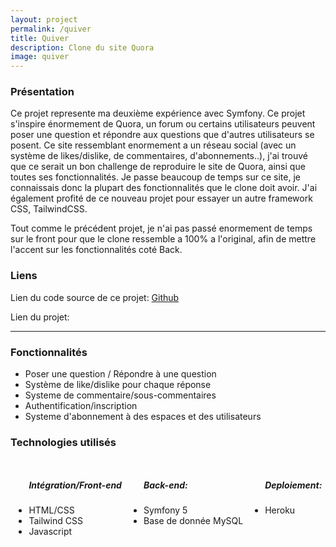 ```yaml
---
layout: project
permalink: /quiver
title: Quiver
description: Clone du site Quora
image: quiver
---
```


<h3>Présentation</h3>
<p>Ce projet represente ma deuxième expérience avec Symfony. Ce projet s'inspire énormement de Quora, un forum ou certains utilisateurs peuvent poser une question et répondre aux questions que d'autres utilisateurs se posent. Ce site ressemblant enormement a un réseau social (avec un système de likes/dislike, de commentaires, d'abonnements..), j'ai trouvé que ce serait un bon challenge de reproduire le site de Quora, ainsi que toutes ses fonctionnalités. Je passe beaucoup de temps sur ce site, je connaissais donc la plupart des fonctionnalités que le clone doit avoir. J'ai également profité de ce nouveau projet pour essayer un autre framework CSS, TailwindCSS.</p>
<p>Tout comme le précédent projet, je n'ai pas passé enormement de temps sur le front pour que le clone ressemble a 100% a l'original, afin de mettre l'accent sur les fonctionnalités coté Back.</p>
<h3>Liens</h3>
<p>Lien du code source de ce projet: <a href="https://github.com/AlexandreRavichandran/Quiver" target="_blank" class="icon brands fa-github"><span class="label">Github</span></a></p>  
<p>Lien du projet: <a href="" target="_blank" class="icon brands"><i class="fas fa-rocket"></i></a></p>
<hr />
<h3> Fonctionnalités </h3>
<ul>
    <li>Poser une question / Répondre à une question</li>
    <li>Système de like/dislike pour chaque réponse</li>
    <li>Systeme de commentaire/sous-commentaires</li>
    <li>Authentification/inscription</li>
    <li>Systeme d'abonnement à des espaces et des utilisateurs</li>
</ul>

<h3> Technologies utilisés </h3>
<div style="display:flex;justify-content:space-around;">
    <ul>
        <h5>Intégration/Front-end</h5>
        <li>HTML/CSS</li>
        <li>Tailwind CSS</li>
        <li>Javascript</li>
    </ul>
    <ul>
        <h5>Back-end:</h5>
        <li>Symfony 5</li>
        <li>Base de donnée MySQL</li>
    </ul>
    <ul>
        <h5>Deploiement:</h5>
        <li>Heroku</li>
    </ul>
</div>
